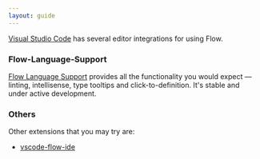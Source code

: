 ```yaml
---
layout: guide
---
```


[Visual Studio Code](https://code.visualstudio.com/) has several editor
integrations for using Flow.

### Flow-Language-Support <a class="toc" id="toc-flow-language-support" href="#toc-flow-language-support"></a>

[Flow Language Support](https://marketplace.visualstudio.com/items?itemName=flowtype.flow-for-vscode)
provides all the functionality you would expect — linting, intellisense, type
tooltips and click-to-definition. It's stable and under active development.

### Others <a class="toc" id="toc-others" href="#toc-others"></a>

Other extensions that you may try are:

- [vscode-flow-ide](https://marketplace.visualstudio.com/items?itemName=gcazaciuc.vscode-flow-ide)
